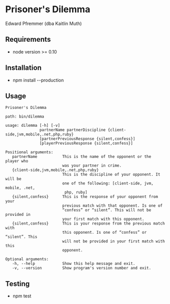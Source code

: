 # Prisoner's Dilemma

Edward Pfremmer (dba Kaitlin Muth)

## Requirements

* node version >= 0.10

## Installation

* npm install --production

## Usage

    Prisoner's Dilemma
    
    path: bin/dilemma

    usage: dilemma [-h] [-v] 
                   partnerName partnerDiscipline {client-side,jvm,mobile,.net,php,ruby} 
                   [partnerPreviousResponse {silent,confess}] 
                   [playerPreviousResponse {silent,confess}]
                
    Positional arguments:
       partnerName           This is the name of the opponent or the player who
                             was your partner in crime.
       {client-side,jvm,mobile,.net,php,ruby}
                             This is the discipline of your opponent. It will be
                             one of the following: [client-side, jvm, mobile, .net,
                              php, ruby]
       {silent,confess}      This is the response of your opponent from your
                             previous match with that opponent. Is one of
                             “confess” or “silent”. This will not be provided in
                             your first match with this opponent.
       {silent,confess}      This is your response from the previous match with
                             this opponent. Is one of “confess” or “silent”. This
                             will not be provided in your first match with this
                             opponent.
                             
    Optional arguments:
       -h, --help            Show this help message and exit.
       -v, --version         Show program's version number and exit.

## Testing

* npm test
